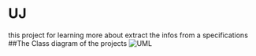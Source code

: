 # UJ
this project for learning more about extract the infos from a specifications
##The Class diagram of the projects
![UML](https://github.com/Achchaimae/UJ/assets/92895971/8d3476bc-2eea-476c-adef-30e4946b8443)
